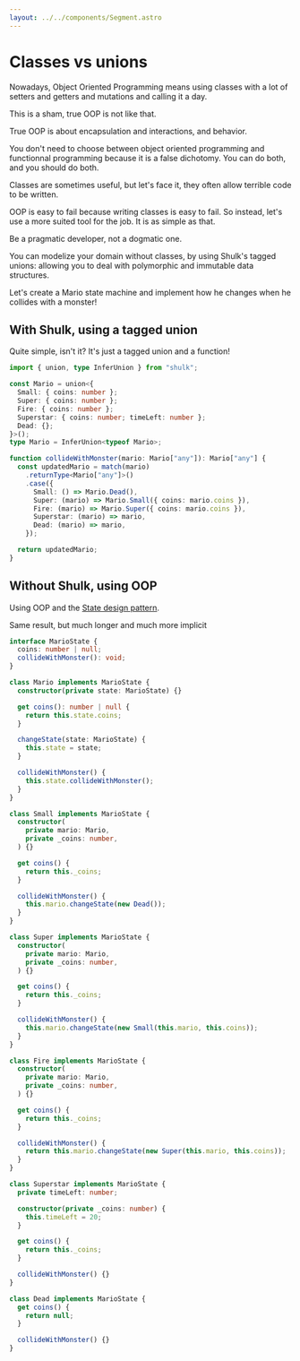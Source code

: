 ```yaml
---
layout: ../../components/Segment.astro
---
```


# Classes vs unions

Nowadays, Object Oriented Programming means using classes with a lot of setters and getters and mutations and calling it a day.

This is a sham, true OOP is not like that.

True OOP is about encapsulation and interactions, and behavior.

You don't need to choose between object oriented programming and functionnal programming because it is a false dichotomy. You can do both, and you should do both.

Classes are sometimes useful, but let's face it, they often allow terrible code to be written.

OOP is easy to fail because writing classes is easy to fail. So instead, let's use a more suited tool for the job. It is as simple as that.

Be a pragmatic developer, not a dogmatic one.

You can modelize your domain without classes, by using Shulk's tagged unions: allowing you to deal with polymorphic and immutable data structures.

Let's create a Mario state machine and implement how he changes when he collides with a monster!

## With Shulk, using a tagged union

Quite simple, isn't it? It's just a tagged union and a function!

```ts
import { union, type InferUnion } from "shulk";

const Mario = union<{
  Small: { coins: number };
  Super: { coins: number };
  Fire: { coins: number };
  Superstar: { coins: number; timeLeft: number };
  Dead: {};
}>();
type Mario = InferUnion<typeof Mario>;

function collideWithMonster(mario: Mario["any"]): Mario["any"] {
  const updatedMario = match(mario)
    .returnType<Mario["any"]>()
    .case({
      Small: () => Mario.Dead(),
      Super: (mario) => Mario.Small({ coins: mario.coins }),
      Fire: (mario) => Mario.Super({ coins: mario.coins }),
      Superstar: (mario) => mario,
      Dead: (mario) => mario,
    });

  return updatedMario;
}
```

## Without Shulk, using OOP

Using OOP and the [State design pattern](https://refactoring.guru/design-patterns/state).

Same result, but much longer and much more implicit

```ts
interface MarioState {
  coins: number | null;
  collideWithMonster(): void;
}

class Mario implements MarioState {
  constructor(private state: MarioState) {}

  get coins(): number | null {
    return this.state.coins;
  }

  changeState(state: MarioState) {
    this.state = state;
  }

  collideWithMonster() {
    this.state.collideWithMonster();
  }
}

class Small implements MarioState {
  constructor(
    private mario: Mario,
    private _coins: number,
  ) {}

  get coins() {
    return this._coins;
  }

  collideWithMonster() {
    this.mario.changeState(new Dead());
  }
}

class Super implements MarioState {
  constructor(
    private mario: Mario,
    private _coins: number,
  ) {}

  get coins() {
    return this._coins;
  }

  collideWithMonster() {
    this.mario.changeState(new Small(this.mario, this.coins));
  }
}

class Fire implements MarioState {
  constructor(
    private mario: Mario,
    private _coins: number,
  ) {}

  get coins() {
    return this._coins;
  }

  collideWithMonster() {
    return this.mario.changeState(new Super(this.mario, this.coins));
  }
}

class Superstar implements MarioState {
  private timeLeft: number;

  constructor(private _coins: number) {
    this.timeLeft = 20;
  }

  get coins() {
    return this._coins;
  }

  collideWithMonster() {}
}

class Dead implements MarioState {
  get coins() {
    return null;
  }

  collideWithMonster() {}
}
```
